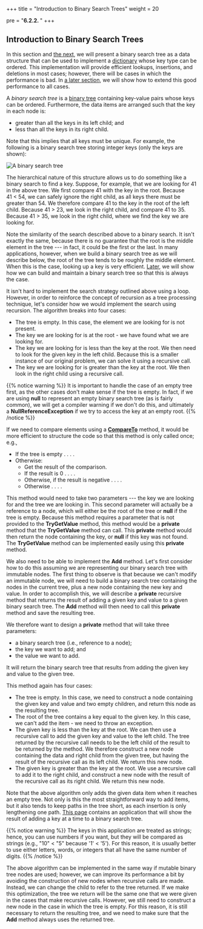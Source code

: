 +++
title = "Introduction to Binary Search Trees"
weight = 20

pre = "<b>6.2.2. </b>"
+++

## Introduction to Binary Search Trees

In this section and [the
next](/trees/bst/remove),
we will present a binary search tree as a data structure that can be
used to implement a
[dictionary](/dictionaries)
whose key type can be ordered. This implementation will provide
efficient lookups, insertions, and deletions in most cases; however,
there will be cases in which the performance is bad. In [a later
section](/trees/avl),
we will show how to extend this good performance to all cases.

A *binary search tree* is a [binary
tree](/trees/bst/binary-trees) containing
key-value pairs whose keys can be ordered. Furthermore, the data items
are arranged such that the key in each node is:

  - greater than all the keys in its left child; and
  - less than all the keys in its right child.

Note that this implies that all keys must be unique. For example, the
following is a binary search tree storing integer keys (only the keys
are shown):

![A binary search tree](binary-search-tree-ex.jpg)

The hierarchical nature of this structure allows us to do something like
a binary search to find a key. Suppose, for example, that we are looking
for 41 in the above tree. We first compare 41 with the key in the root.
Because 41 \< 54, we can safely ignore the right child, as all
keys there must be greater than 54. We therefore compare 41 to the key
in the root of the left child. Because 41 \> 23, we look in the
right child, and compare 41 to 35. Because 41 \> 35, we look in
the right child, where we find the key we are looking for.

Note the similarity of the search described above to a binary search. It
isn't exactly the same, because there is no guarantee that the root is
the middle element in the tree --- in fact, it could be the first or the
last. In many applications, however, when we build a binary search tree
as we will describe below, the root of the tree tends to be roughly the
middle element. When this is the case, looking up a key is very
efficient. [Later](/trees/avl), we will
show how we can build and maintain a binary search tree so that this is
always the case.

It isn't hard to implement the search strategy outlined above using a
loop. However, in order to reinforce the concept of recursion as a tree
processing technique, let's consider how we would implement the search
using recursion. The algorithm breaks into four cases:

  - The tree is empty. In this case, the element we are looking for is
    not present.
  - The key we are looking for is at the root - we have found what we
    are looking for.
  - The key we are looking for is less than the key at the root. We then
    need to look for the given key in the left child. Because this is a
    smaller instance of our original problem, we can solve it using a
    recursive call.
  - The key we are looking for is greater than the key at the root. We
    then look in the right child using a recursive call.

{{% notice warning %}}
It is important to handle the case of an empty tree first, as the other
cases don't make sense if the tree is empty. In fact, if we are using
**null** to represent an empty binary search tree (as is fairly common),
we will get a compiler warning if we don't do this, and ultimately a **NullReferenceException** if we try to access the key
at an empty root.
{{% /notice %}}

If we need to compare
elements using a
[**CompareTo**](https://learn.microsoft.com/en-us/dotnet/api/system.icomparable-1.compareto?view=net-6.0#system-icomparable-1-compareto(-0))
method, it would be more efficient to structure the code so that this
method is only called once; e.g.,

  - If the tree is empty . . . .
  - Otherwise:
      - Get the result of the comparison.
      - If the result is 0 . . . .
      - Otherwise, if the result is negative . . . .
      - Otherwise . . . .

This method would need to take two parameters --- the key we are looking
for and the tree we are looking in. This second parameter will actually
be a reference to a node, which will either be the root of the tree or
**null** if the tree is empty. Because this method requires a parameter
that is not provided to the **TryGetValue** method, this method would be
a **private** method that the **TryGetValue** method can call. This
**private** method would then return the node containing the key, or
**null** if this key was not found. The **TryGetValue** method can be
implemented easily using this **private** method.

We also need to be able to implement the **Add** method. Let's first
consider how to do this assuming we are representing our binary search
tree with immutable nodes. The first thing to observe is that because we
can't modify an immutable node, we will need to build a binary search
tree containing the nodes in the current tree, plus a new node
containing the new key and value. In order to accomplish this, we will
describe a **private** recursive method that returns the result of
adding a given key and value to a given binary search tree. The **Add**
method will then need to call this **private** method and save the
resulting tree.

We therefore want to design a **private** method that will take three
parameters:

  - a binary search tree (i.e., reference to a node);
  - the key we want to add; and
  - the value we want to add.

It will return the binary search tree that results from adding the given
key and value to the given tree.

This method again has four cases:

  - The tree is empty. In this case, we need to construct a node
    containing the given key and value and two empty children, and
    return this node as the resulting tree.
  - The root of the tree contains a key equal to the given key. In this
    case, we can't add the item - we need to throw an exception.
  - The given key is less than the key at the root. We can then use a
    recursive call to add the given key and value to the left child. The
    tree returned by the recursive call needs to be the left child of
    the result to be returned by the method. We therefore construct a
    new node containing the data and right child from the given tree,
    but having the result of the recursive call as its left child. We
    return this new node.
  - The given key is greater than the key at the root. We use a
    recursive call to add it to the right child, and construct a new
    node with the result of the recursive call as its right child. We
    return this new node.

Note that the above algorithm only adds the given data item when it
reaches an empty tree. Not only is this the most straightforward way to
add items, but it also tends to keep paths in the tree short, as each
insertion is only lengthening one path. [This
page](https://github.com/RodHowell-Algorithms/Tree-Viewer) contains an
application that will 
show the result of adding a key at a time to a binary search tree. 

{{% notice warning %}}
The
keys in this application are treated as strings; hence, you can use
numbers if you want, but they will be compared as strings (e.g.,
"10" \< "5" because '1' \< '5'). For this reason, it is
usually better to use either letters, words, or integers that all have
the same number of digits.
{{% /notice %}}

The above algorithm can be implemented in the same way if mutable binary
tree nodes are used; however, we can improve its performance a bit by
avoiding the construction of new nodes when recursive calls are made.
Instead, we can change the child to refer to the tree returned. If we
make this optimization, the tree we return will be the same one that we
were given in the cases that make recursive calls. However, we still
need to construct a new node in the case in which the tree is empty. For
this reason, it is still necessary to return the resulting tree, and we
need to make sure that the **Add** method always uses the returned tree.
